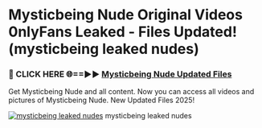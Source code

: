 # Mysticbeing Nude Original Videos 0nlyFans Leaked - Files Updated! (mysticbeing leaked nudes)

<h3>🔴 CLICK HERE 🌐==►► <a href="https://tinyurl.com/2p9ay9w9" rel="nofollow">Mysticbeing Nude Updated Files</a></h3>

Get Mysticbeing Nude and all content. Now you can access all videos and pictures of Mysticbeing Nude. New Updated Files 2025!

[![mysticbeing leaked nudes](https://i.imgur.com/KQgVmj3.gif)](https://tinyurl.com/2p9ay9w9)
mysticbeing leaked nudes